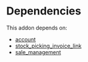 # Dependencies

This addon depends on:

- [account](https://github.com/bringout/oca-ocb-accounting)
- [stock_picking_invoice_link](https://github.com/bringout/oca-workflow-process)
- [sale_management](https://github.com/bringout/oca-ocb-sale)
